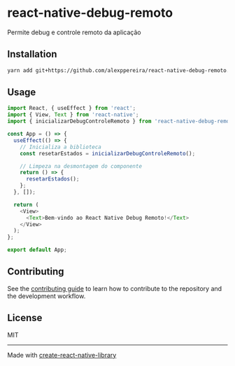 # react-native-debug-remoto

Permite debug e controle remoto da aplicação

## Installation

```sh
yarn add git+https://github.com/alexppereira/react-native-debug-remoto.git
```

## Usage


```js
import React, { useEffect } from 'react';
import { View, Text } from 'react-native';
import { inicializarDebugControleRemoto } from 'react-native-debug-remoto';

const App = () => {
  useEffect(() => {
    // Inicializa a biblioteca
    const resetarEstados = inicializarDebugControleRemoto();

    // Limpeza na desmontagem do componente
    return () => {
      resetarEstados();
    };
  }, []);

  return (
    <View>
      <Text>Bem-vindo ao React Native Debug Remoto!</Text>
    </View>
  );
};

export default App;
```


## Contributing

See the [contributing guide](CONTRIBUTING.md) to learn how to contribute to the repository and the development workflow.

## License

MIT

---

Made with [create-react-native-library](https://github.com/callstack/react-native-builder-bob)
